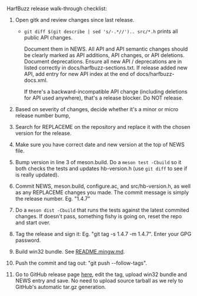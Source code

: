 HarfBuzz release walk-through checklist:

1. Open gitk and review changes since last release.

   * `git diff $(git describe | sed 's/-.*//').. src/*.h` prints all public API
     changes.

     Document them in NEWS.  All API and API semantic changes should be clearly
     marked as API additions, API changes, or API deletions.  Document
     deprecations.  Ensure all new API / deprecations are in listed correctly in
     docs/harfbuzz-sections.txt.  If release added new API, add entry for new
     API index at the end of docs/harfbuzz-docs.xml.

     If there's a backward-incompatible API change (including deletions for API
     used anywhere), that's a release blocker.  Do NOT release.

2. Based on severity of changes, decide whether it's a minor or micro release
   number bump,

3. Search for REPLACEME on the repository and replace it with the chosen version
   for the release.

4. Make sure you have correct date and new version at the top of NEWS file.

5. Bump version in line 3 of meson.build.
   Do a `meson test -Cbuild` so it both checks the tests and updates
   hb-version.h (use `git diff` to see if is really updated).

6. Commit NEWS, meson.build, configure.ac, and src/hb-version.h, as well as any REPLACEME
   changes you made.  The commit message is simply the release number.  Eg. "1.4.7"

7. Do a `meson dist -Cbuild` that runs the tests against the latest commited changes.
   If doesn't pass, something fishy is going on, reset the repo and start over.

8. Tag the release and sign it: Eg. "git tag -s 1.4.7 -m 1.4.7".  Enter your
   GPG password.

9. Build win32 bundle.  See [README.mingw.md](README.mingw.md).

10. Push the commit and tag out: "git push --follow-tags".

11. Go to GitHub release page [here](https://github.com/harfbuzz/harfbuzz/releases),
    edit the tag, upload win32 bundle and NEWS entry and save.
    No need to upload source tarball as we rely to GitHub's automatic tar.gz generation.
